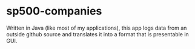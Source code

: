 # sp500-companies
Written in Java (like most of my applications), this app logs data from an outside github source and translates it into a format that is presentable in GUI. 

